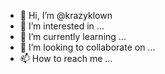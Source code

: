 - 👋 Hi, I’m @krazyklown
- 👀 I’m interested in ...
- 🌱 I’m currently learning ...
- 💞️ I’m looking to collaborate on ...
- 📫 How to reach me ...

<!---
krazyklown/krazyklown is a ✨ special ✨ repository because its `README.md` (this file) appears on your GitHub profile.
You can click the Preview link to take a look at your changes.
--->
